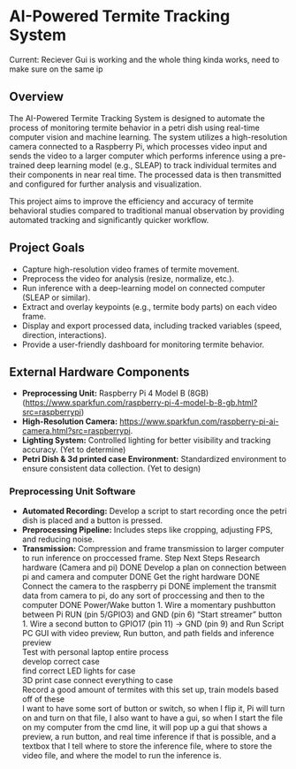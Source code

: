 # AI-Powered Termite Tracking System
Current: Reciever Gui is working and the whole thing kinda works, need to make sure on the same ip

## Overview


The AI-Powered Termite Tracking System is designed to automate the process of monitoring termite behavior in a petri dish using real-time computer vision and machine learning. The system utilizes a high-resolution camera connected to a Raspberry Pi, which processes video input and sends the video to a larger computer which performs inference using a pre-trained deep learning model (e.g., SLEAP) to track individual termites and their components in near real time. The processed data is then transmitted and configured for further analysis and visualization.

This project aims to improve the efficiency and accuracy of termite behavioral studies compared to traditional manual observation by providing automated tracking and significantly quicker workflow.

## Project Goals

- Capture high-resolution video frames of termite movement.
- Preprocess the video for analysis (resize, normalize, etc.).
- Run inference with a deep-learning model on connected computer (SLEAP or similar).
- Extract and overlay keypoints (e.g., termite body parts) on each video frame.
- Display and export processed data, including tracked variables (speed, direction, interactions).
- Provide a user-friendly dashboard for monitoring termite behavior.

## External Hardware Components

- **Preprocessing Unit:** Raspberry Pi 4 Model B (8GB) (https://www.sparkfun.com/raspberry-pi-4-model-b-8-gb.html?src=raspberrypi)
- **High-Resolution Camera:** https://www.sparkfun.com/raspberry-pi-ai-camera.html?src=raspberrypi.
- **Lighting System:** Controlled lighting for better visibility and tracking accuracy. (Yet to determine)
- **Petri Dish & 3d printed case Environment:** Standardized environment to ensure consistent data collection. (Yet to design)

### Preprocessing Unit Software

- **Automated Recording:** Develop a script to start recording once the petri dish is placed and a button is pressed.
- **Preprocessing Pipeline:** Includes steps like cropping, adjusting FPS, and reducing noise.
- **Transmission:** Compression and frame transmission to larger computer to run inference on proccessed frame.
Step	Next Steps
Research hardware (Camera and pi) 	DONE
Develop a plan on connection between pi and camera and computer	DONE
Get the right hardware	DONE
Connect the camera to the raspberry pi	DONE
implement the transmit data from camera to pi, do any sort of proccessing and then to the computer	DONE
Power/Wake button	1. Wire a momentary pushbutton between Pi RUN (pin 5/GPIO3) and GND (pin 6)
“Start streamer” button	1. Wire a second button to GPIO17 (pin 11) → GND (pin 9) and Run Script
PC GUI with video preview, Run button, and path fields and inference preview	
Test with personal laptop entire process	
develop correct case	
find correct LED lights for case	
3D print case
connect everything to case	
Record a good amount of termites with this set up, train models based off of these 	
I want to have some sort of button or switch, so when I flip it, Pi will turn on and turn on that file, I also want to have a gui, so when I start the file on my computer from the cmd line, it will pop up a gui that shows a preview, a run button, and real time inference if that is possible, and a textbox that I tell where to store the inference file, where to store the video file, and where the model to run the inference is.	
